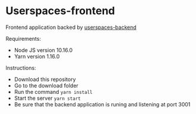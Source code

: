 # Userspaces-frontend

Frontend application backed by [userspaces-backend](https://github.com/kellsaro/userspaces-backend)

Requirements:
  * Node JS version 10.16.0
  * Yarn version 1.16.0

Instructions:
  * Download this repository
  * Go to the download folder
  * Run the command `yarn install`
  * Start the server `yarn start`
  * Be sure that the backend application is runing and listening at port 3001

